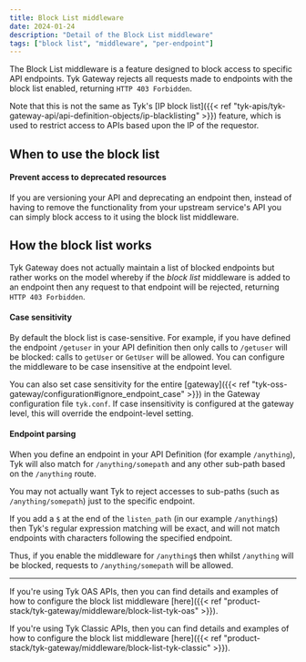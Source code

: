 ```yaml
---
title: Block List middleware
date: 2024-01-24
description: "Detail of the Block List middleware"
tags: ["block list", "middleware", "per-endpoint"]
---
```


The Block List middleware is a feature designed to block access to specific API endpoints. Tyk Gateway rejects all requests made to endpoints with the block list enabled, returning `HTTP 403 Forbidden`. 

Note that this is not the same as Tyk's [IP block list]({{< ref "tyk-apis/tyk-gateway-api/api-definition-objects/ip-blacklisting" >}}) feature, which is used to restrict access to APIs based upon the IP of the requestor.

## When to use the block list
#### Prevent access to deprecated resources
If you are versioning your API and deprecating an endpoint then, instead of having to remove the functionality from your upstream service's API you can simply block access to it using the block list middleware.

## How the block list works
Tyk Gateway does not actually maintain a list of blocked endpoints but rather works on the model whereby if the _block list_ middleware is added to an endpoint then any request to that endpoint will be rejected, returning `HTTP 403 Forbidden`.

#### Case sensitivity
By default the block list is case-sensitive. For example, if you have defined the endpoint `/getuser` in your API definition then only calls to `/getuser` will be blocked: calls to `getUser` or `GetUser` will be allowed. You can configure the middleware to be case insensitive at the endpoint level.

You can also set case sensitivity for the entire [gateway]({{< ref "tyk-oss-gateway/configuration#ignore_endpoint_case" >}}) in the Gateway configuration file `tyk.conf`. If case insensitivity is configured at the gateway level, this will override the endpoint-level setting.

#### Endpoint parsing
When you define an endpoint in your API Definition (for example `/anything`), Tyk will also match for `/anything/somepath` and any other sub-path based on the `/anything` route.

You may not actually want Tyk to reject accesses to sub-paths (such as `/anything/somepath`) just to the specific endpoint.

If you add a `$` at the end of the `listen_path` (in our example `/anything$`) then Tyk's regular expression matching will be exact, and will not match endpoints with characters following the specified endpoint.

Thus, if you enable the middleware for `/anything$` then whilst `/anything` will be blocked, requests to  `/anything/somepath` will be allowed.

<hr>

If you're using Tyk OAS APIs, then you can find details and examples of how to configure the block list middleware [here]({{< ref "product-stack/tyk-gateway/middleware/block-list-tyk-oas" >}}).

If you're using Tyk Classic APIs, then you can find details and examples of how to configure the block list middleware [here]({{< ref "product-stack/tyk-gateway/middleware/block-list-tyk-classic" >}}).

<!-- proposed "summary box" to be shown graphically on each middleware page
 ## Block List middleware summary
  - The Block List is an optional stage in Tyk's API Request processing chain, sitting between the [TBC]() and [TBC]() middleware.
  - The Block List can be configured at the per-endpoint level within the API Definition and is supported by the API Designer within the Tyk Dashboard. 
 -->

